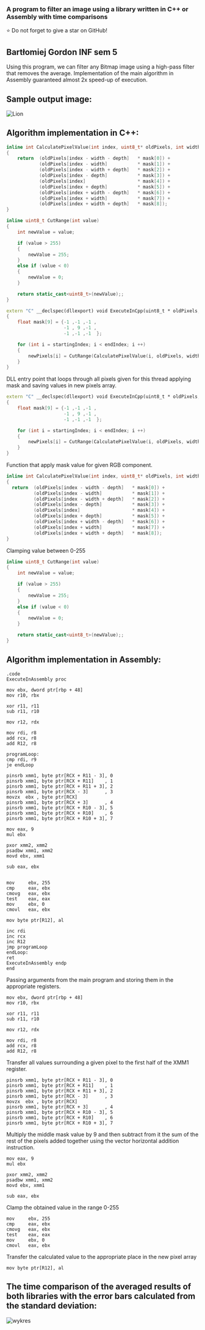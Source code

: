 ### A program to filter an image using a library written in C++ or Assembly with time comparisons
⭐ Do not forget to give a star on GitHub!
## Bartłomiej Gordon INF sem 5

Using this program, we can filter any Bitmap image using a high-pass filter that removes the average. Implementation of the main algorithm in Assembly guaranteed almost 2x speed-up of execution.

## Sample output image:

![Lion](https://user-images.githubusercontent.com/69083596/218283011-ad3b0cc3-9e92-4fe3-a340-8aa070178aed.png)

## Algorithm implementation in C++:

```cpp
inline int CalculatePixelValue(int index, uint8_t* oldPixels, int width, int depth, float* mask)
{
    return  (oldPixels[index - width - depth]   * mask[0]) +
            (oldPixels[index - width]           * mask[1]) +
            (oldPixels[index - width + depth]   * mask[2]) +
            (oldPixels[index - depth]           * mask[3]) +
            (oldPixels[index]                   * mask[4]) +
            (oldPixels[index + depth]           * mask[5]) +
            (oldPixels[index + width - depth]   * mask[6]) +
            (oldPixels[index + width]           * mask[7]) +
            (oldPixels[index + width + depth]   * mask[8]);
}

inline uint8_t CutRange(int value)
{
    int newValue = value;

    if (value > 255)
    {
        newValue = 255;
    }
    else if (value < 0)
    {
        newValue = 0;
    }

    return static_cast<uint8_t>(newValue);;
}

extern "C" __declspec(dllexport) void ExecuteInCpp(uint8_t * oldPixels, uint8_t * newPixels, int startingIndex, int endIndex, int width)
{
    float mask[9] = {-1 ,-1 ,-1 ,
                     -1 , 9 ,-1 ,
                     -1 ,-1 ,-1  };

    for (int i = startingIndex; i < endIndex; i ++)
    {
        newPixels[i] = CutRange(CalculatePixelValue(i, oldPixels, width, PIXEL_STRIDE, mask));
    }
}

```

DLL entry point that loops through all pixels given for this thread applying mask and saving values in new pixels array.
```cpp
extern "C" __declspec(dllexport) void ExecuteInCpp(uint8_t * oldPixels, uint8_t * newPixels, int startingIndex, int endIndex, int width)
{
    float mask[9] = {-1 ,-1 ,-1 ,
                     -1 , 9 ,-1 ,
                     -1 ,-1 ,-1  };

    for (int i = startingIndex; i < endIndex; i ++)
    {
        newPixels[i] = CutRange(CalculatePixelValue(i, oldPixels, width, PIXEL_STRIDE, mask));
    }
}
```

Function that apply mask value for given RGB component.
```cpp
inline int CalculatePixelValue(int index, uint8_t* oldPixels, int width, int depth, float* mask)
{
  return  (oldPixels[index - width - depth]   * mask[0]) +
          (oldPixels[index - width]           * mask[1]) +
          (oldPixels[index - width + depth]   * mask[2]) +
          (oldPixels[index - depth]           * mask[3]) +
          (oldPixels[index]                   * mask[4]) +
          (oldPixels[index + depth]           * mask[5]) +
          (oldPixels[index + width - depth]   * mask[6]) +
          (oldPixels[index + width]           * mask[7]) +
          (oldPixels[index + width + depth]   * mask[8]);
}
```

Clamping value between 0-255
```cpp
inline uint8_t CutRange(int value)
{
    int newValue = value;

    if (value > 255)
    {
        newValue = 255;
    }
    else if (value < 0)
    {
        newValue = 0;
    }

    return static_cast<uint8_t>(newValue);;
}
```

## Algorithm implementation in Assembly:

```Assembly
.code
ExecuteInAssembly proc

mov ebx, dword ptr[rbp + 48]			
mov r10, rbx							

xor r11, r11							
sub r11, r10							

mov r12, rdx							

mov rdi, r8								
add rcx, r8								
add R12, r8								

programLoop:
cmp rdi, r9								
je endLoop															

pinsrb xmm1, byte ptr[RCX + R11 - 3], 0 
pinsrb xmm1, byte ptr[RCX + R11]    , 1 
pinsrb xmm1, byte ptr[RCX + R11 + 3], 2 
pinsrb xmm1, byte ptr[RCX - 3]      , 3 
movzx  ebx , byte ptr[RCX] 				
pinsrb xmm1, byte ptr[RCX + 3]      , 4 
pinsrb xmm1, byte ptr[RCX + R10 - 3], 5 
pinsrb xmm1, byte ptr[RCX + R10]    , 6 
pinsrb xmm1, byte ptr[RCX + R10 + 3], 7 

mov eax, 9								
mul ebx									

pxor xmm2, xmm2							
psadbw xmm1, xmm2						
movd ebx, xmm1							

sub eax, ebx							
										

mov     ebx, 255						
cmp     eax, ebx							
cmovg   eax, ebx						
test    eax, eax						
mov     ebx, 0							
cmovl   eax, ebx						

mov byte ptr[R12], al					

inc rdi									
inc rcx									
inc R12									
jmp programLoop
endLoop:
ret
ExecuteInAssembly endp
end
```

Passing arguments from the main program and storing them in the appropriate registers.
```Assembly
mov ebx, dword ptr[rbp + 48]			
mov r10, rbx							

xor r11, r11							
sub r11, r10							

mov r12, rdx							

mov rdi, r8								
add rcx, r8								
add R12, r8	
```

Transfer all values surrounding a given pixel to the first half of the XMM1 register.
```Assembly
pinsrb xmm1, byte ptr[RCX + R11 - 3], 0 
pinsrb xmm1, byte ptr[RCX + R11]    , 1 
pinsrb xmm1, byte ptr[RCX + R11 + 3], 2 
pinsrb xmm1, byte ptr[RCX - 3]      , 3 
movzx  ebx , byte ptr[RCX] 				
pinsrb xmm1, byte ptr[RCX + 3]      , 4 
pinsrb xmm1, byte ptr[RCX + R10 - 3], 5 
pinsrb xmm1, byte ptr[RCX + R10]    , 6 
pinsrb xmm1, byte ptr[RCX + R10 + 3], 7 
```

Multiply the middle mask value by 9 and then subtract from it the sum of the rest of the pixels added together using the vector horizontal addition instruction.
```Assembly
mov eax, 9								
mul ebx									

pxor xmm2, xmm2							
psadbw xmm1, xmm2						
movd ebx, xmm1							

sub eax, ebx												
```
Clamp the obtained value in the range 0-255
```Assembly								
mov     ebx, 255						
cmp     eax, ebx							
cmovg   eax, ebx						
test    eax, eax						
mov     ebx, 0							
cmovl   eax, ebx						
```
Transfer the calculated value to the appropriate place in the new pixel array
```Assembly								
mov byte ptr[R12], al	
```

## The time comparison of the averaged results of both libraries with the error bars calculated from the standard deviation:

![wykres](https://user-images.githubusercontent.com/69083596/218283013-534c58a6-caf1-48a5-9d45-abea25cb8601.png)
